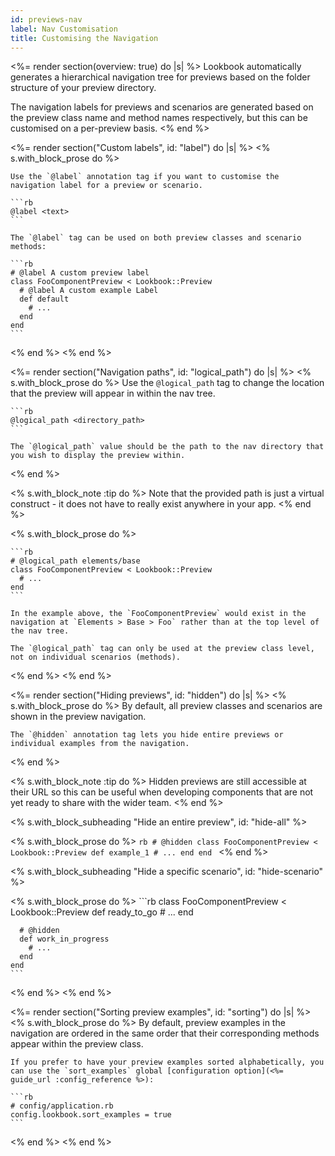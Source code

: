 ```yaml
---
id: previews-nav
label: Nav Customisation
title: Customising the Navigation
---
```


<%= render section(overview: true) do |s| %>
  Lookbook automatically generates a hierarchical navigation tree for previews based on the folder structure of your preview directory.

  The navigation labels for previews and scenarios are generated based on the preview class name and method names respectively, but this can be customised on a per-preview basis.
<% end %>

<%= render section("Custom labels", id: "label") do |s| %>
  <% s.with_block_prose do %>

    Use the `@label` annotation tag if you want to customise the navigation label for a preview or scenario.

    ```rb
    @label <text>
    ```

    The `@label` tag can be used on both preview classes and scenario methods:

    ```rb
    # @label A custom preview label
    class FooComponentPreview < Lookbook::Preview
      # @label A custom example Label
      def default
        # ...
      end
    end
    ```
  <% end %>
<% end %>

<%= render section("Navigation paths", id: "logical_path") do |s| %>
  <% s.with_block_prose do %>
    Use the `@logical_path` tag to change the location that the preview will appear in within the nav tree.

    ```rb
    @logical_path <directory_path>
    ```

    The `@logical_path` value should be the path to the nav directory that you wish to display the preview within.
  <% end %>

  <% s.with_block_note :tip do %>
    Note that the provided path is just a virtual construct - it does not have to really exist anywhere in your app. 
  <% end %>

  <% s.with_block_prose do %>

    ```rb
    # @logical_path elements/base
    class FooComponentPreview < Lookbook::Preview
      # ...
    end
    ```

    In the example above, the `FooComponentPreview` would exist in the navigation at `Elements > Base > Foo` rather than at the top level of the nav tree.

    The `@logical_path` tag can only be used at the preview class level, not on individual scenarios (methods).
  <% end %>
<% end %>

<%= render section("Hiding previews", id: "hidden") do |s| %>
  <% s.with_block_prose do %>
    By default, all preview classes and scenarios are shown in the preview navigation.

    The `@hidden` annotation tag lets you hide entire previews or individual examples from the navigation.
  <% end %>

  <% s.with_block_note :tip do %>
    Hidden previews are still accessible at their URL so this can be useful when developing components that are not yet ready to share with the wider team.
  <% end %>

  <% s.with_block_subheading "Hide an entire preview", id: "hide-all" %>

  <% s.with_block_prose do %>
    ```rb
    # @hidden
    class FooComponentPreview < Lookbook::Preview
      def example_1
        # ...
      end
    end
    ```
  <% end %>

  <% s.with_block_subheading "Hide a specific scenario", id: "hide-scenario" %>

  <% s.with_block_prose do %>
    ```rb
    class FooComponentPreview < Lookbook::Preview
      def ready_to_go
        # ...
      end

      # @hidden
      def work_in_progress
        # ...
      end
    end
    ```
  <% end %>
<% end %>


<%= render section("Sorting preview examples", id: "sorting") do |s| %>
  <% s.with_block_prose do %>
    By default, preview examples in the navigation are ordered in the same order that their corresponding methods appear within the preview class.

    If you prefer to have your preview examples sorted alphabetically, you can use the `sort_examples` global [configuration option](<%= guide_url :config_reference %>):

    ```rb
    # config/application.rb
    config.lookbook.sort_examples = true
    ```
  <% end %>
<% end %>